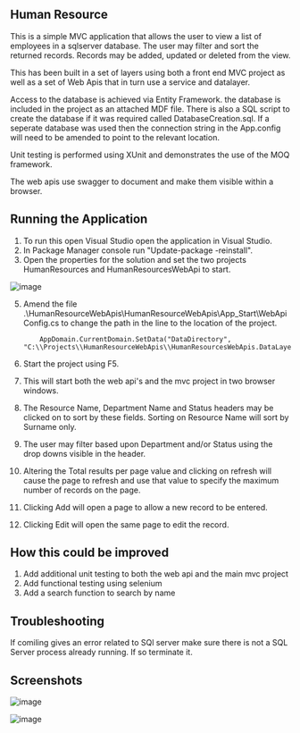 Human Resource
--------------

This is a simple MVC application that allows the user to view a list of employees in a sqlserver database. The user may filter and sort the returned records. Records may be added, updated or deleted from the view.

This has been built in a set of layers using both a front end MVC project as well as a set of Web Apis that in turn use a service and datalayer.

Access to the database is achieved via Entity Framework. the database is included in the project as an attached MDF file. There is also a SQL script to create the database if
it was required called DatabaseCreation.sql. If a seperate database was used then the connection string in the App.config will need to be amended to point to the relevant location.

Unit testing is performed using XUnit and demonstrates the use of the MOQ framework. 

The web apis use swagger to document and make them visible within a browser.


## Running the Application

1. To run this open Visual Studio open the application in Visual Studio.
2. In Package Manager console run "Update-package -reinstall". 
3. Open the properties for the solution and set the two projects HumanResources and HumanResourcesWebApi to start.

![image](https://user-images.githubusercontent.com/28151071/138508911-192b9bd6-b08b-490c-a1f2-c432c44d4392.png)

5. Amend the file .\HumanResourceWebApis\HumanResourceWebApis\App_Start\WebApiConfig.cs to change the path in the line to the location of the project.

           AppDomain.CurrentDomain.SetData("DataDirectory", "C:\\Projects\\HumanResourceWebApis\\HumanResourcesWebApis.DataLayer\\");
		   
4. Start the project using F5.
5. This will start both the web api's and the mvc project in two browser windows. 
6. The Resource Name, Department Name and Status headers may be clicked on to sort by these fields. Sorting on Resource Name will sort by Surname only.
7. The user may filter based upon Department and/or Status using the drop downs visible in the header.
8. Altering the Total results per page value and clicking on refresh will cause the page to refresh and use that value to specify the maximum number of records on the page.
9. Clicking Add will open a page to allow a new record to be entered.
10. Clicking Edit will open the same page to edit the record.

## How this could be improved

1. Add additional unit testing to both the web api and the main mvc project
2. Add functional testing using selenium
3. Add a search function to search by name

## Troubleshooting
If comiling gives an error related to SQl server make sure there is not a SQL Server process already running. If so terminate it.

## Screenshots
![image](https://user-images.githubusercontent.com/28151071/138509265-4749a861-550d-4aaa-8e5a-0ad01fa5c243.png)

![image](https://user-images.githubusercontent.com/28151071/138509364-060150f8-732f-453f-8c8f-4a058de7c8b2.png)




